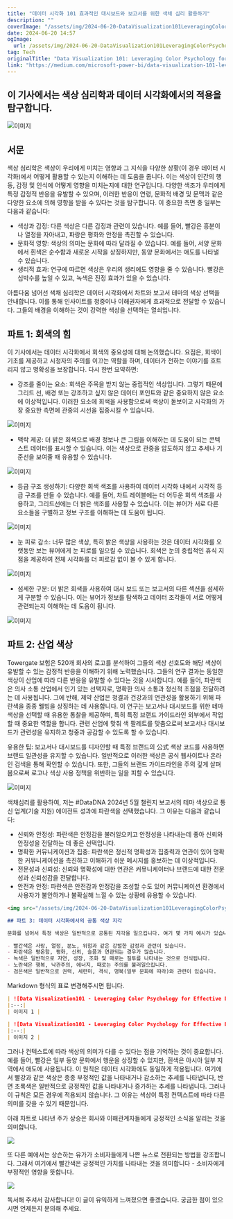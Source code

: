 ```yaml
---
title: "데이터 시각화 101 효과적인 대시보드와 보고서를 위한 색채 심리 활용하기"
description: ""
coverImage: "/assets/img/2024-06-20-DataVisualization101LeveragingColorPsychologyforEffectiveDashboardsReports_0.png"
date: 2024-06-20 14:57
ogImage: 
  url: /assets/img/2024-06-20-DataVisualization101LeveragingColorPsychologyforEffectiveDashboardsReports_0.png
tag: Tech
originalTitle: "Data Visualization 101: Leveraging Color Psychology for Effective Dashboards , Reports"
link: "https://medium.com/microsoft-power-bi/data-visualization-101-leveraging-color-psychology-for-effective-dashboards-reports-31c019155367"
---
```



## 이 기사에서는 색상 심리학과 데이터 시각화에서의 적용을 탐구합니다.

![이미지](/assets/img/2024-06-20-DataVisualization101LeveragingColorPsychologyforEffectiveDashboardsReports_0.png)

## 서문

색상 심리학은 색상이 우리에게 미치는 영향과 그 지식을 다양한 상황(이 경우 데이터 시각화)에서 어떻게 활용할 수 있는지 이해하는 데 도움을 줍니다. 이는 색상이 인간의 행동, 감정 및 인식에 어떻게 영향을 미치는지에 대한 연구입니다. 다양한 색조가 우리에게 특정 감정적 반응을 유발할 수 있으며, 이러한 반응이 연령, 문화적 배경 및 문맥과 같은 다양한 요소에 의해 영향을 받을 수 있다는 것을 탐구합니다. 이 중요한 측면 중 일부는 다음과 같습니다:

<div class="content-ad"></div>

- 색상과 감정: 다른 색상은 다른 감정과 관련이 있습니다. 예를 들어, 빨강은 흥분이나 열정을 자아내고, 파랑은 평화와 안정을 촉진할 수 있습니다.
- 문화적 영향: 색상의 의미는 문화에 따라 달라질 수 있습니다. 예를 들어, 서양 문화에서 흰색은 순수함과 새로운 시작을 상징하지만, 동양 문화에서는 애도를 나타낼 수 있습니다.
- 생리적 효과: 연구에 따르면 색상은 우리의 생리에도 영향을 줄 수 있습니다. 빨강은 심박수를 높일 수 있고, 녹색은 진정 효과가 있을 수 있습니다.

아름다움 넘어선 색채 심리학은 데이터 시각화에서 차트와 보고서 테마의 색상 선택을 안내합니다. 이를 통해 인사이트를 청중이나 이해권자에게 효과적으로 전달할 수 있습니다. 그들의 배경을 이해하는 것이 강력한 색상을 선택하는 열쇠입니다.

## 파트 1: 회색의 힘

이 기사에서는 데이터 시각화에서 회색의 중요성에 대해 논의했습니다. 요점은, 회색이 기초를 제공하고 시청자의 주의를 이끄는 역할을 하며, 데이터가 전하는 이야기를 흐트리지 않고 명확성을 보장합니다. 다시 한번 요약하면:

<div class="content-ad"></div>

- 강조를 줄이는 요소: 회색은 주목을 받지 않는 중립적인 색상입니다. 그렇기 때문에 그리드 선, 배경 또는 강조하고 싶지 않은 데이터 포인트와 같은 중요하지 않은 요소에 이상적입니다. 이러한 요소에 회색을 사용함으로써 색상이 돋보이고 시각화의 가장 중요한 측면에 관중의 시선을 집중시킬 수 있습니다.

![이미지](/assets/img/2024-06-20-DataVisualization101LeveragingColorPsychologyforEffectiveDashboardsReports_1.png)

- 맥락 제공: 더 밝은 회색으로 배경 정보나 큰 그림을 이해하는 데 도움이 되는 콘텍스트 데이터를 표시할 수 있습니다. 이는 색상으로 관중을 압도하지 않고 추세나 기준선을 보여줄 때 유용할 수 있습니다.

![이미지](/assets/img/2024-06-20-DataVisualization101LeveragingColorPsychologyforEffectiveDashboardsReports_2.png)

<div class="content-ad"></div>

- 등급 구조 생성하기: 다양한 회색 색조를 사용하여 데이터 시각화 내에서 시각적 등급 구조를 만들 수 있습니다. 예를 들어, 차트 레이블에는 더 어두운 회색 색조를 사용하고, 그리드선에는 더 밝은 색조를 사용할 수 있습니다. 이는 뷰어가 서로 다른 요소들을 구별하고 정보 구조를 이해하는 데 도움이 됩니다.

![이미지](/assets/img/2024-06-20-DataVisualization101LeveragingColorPsychologyforEffectiveDashboardsReports_3.png)

- 눈 피로 감소: 너무 많은 색상, 특히 밝은 색상을 사용하는 것은 데이터 시각화를 오랫동안 보는 뷰어에게 눈 피로를 일으킬 수 있습니다. 회색은 눈의 중립적인 휴식 지점을 제공하여 전체 시각화를 더 피로감 없이 볼 수 있게 합니다.

![이미지](/assets/img/2024-06-20-DataVisualization101LeveragingColorPsychologyforEffectiveDashboardsReports_4.png)

<div class="content-ad"></div>

- 섬세한 구분: 더 밝은 회색을 사용하여 대시 보드 또는 보고서의 다른 섹션을 섬세하게 구분할 수 있습니다. 이는 뷰어가 정보를 탐색하고 데이터 조각들이 서로 어떻게 관련되는지 이해하는 데 도움이 됩니다.

![이미지](/assets/img/2024-06-20-DataVisualization101LeveragingColorPsychologyforEffectiveDashboardsReports_5.png)

## 파트 2: 산업 색상

Towergate 보험은 520개 회사의 로고를 분석하여 그들의 색상 선호도와 해당 색상이 유발할 수 있는 감정적 반응을 이해하기 위해 노력했습니다. 그들의 연구 결과는 동일한 색상이 산업에 따라 다른 반응을 유발할 수 있다는 것을 시사합니다. 예를 들어, 파란색은 의사 소통 산업에서 인기 있는 선택지로, 명확한 의사 소통과 정신적 초점을 전달하려는 데 사용됩니다. 그에 반해, 제약 산업은 청결과 건강과의 연관성을 활용하기 위해 파란색을 종종 웰빙을 상징하는 데 사용합니다. 이 연구는 보고서나 대시보드를 위한 테마 색상을 선택할 때 유용한 통찰을 제공하며, 특히 특정 브랜드 가이드라인 외부에서 작업할 때 중요한 역할을 합니다. 관련 산업에 맞춰 색 팔레트를 맞춤으로써 보고서나 대시보드가 관련성을 유지하고 청중과 공감할 수 있도록 할 수 있습니다.

<div class="content-ad"></div>

유용한 팁: 보고서나 대시보드를 디자인할 때 특정 브랜드의 公式 색상 코드를 사용하면 브랜드 일관성을 유지할 수 있습니다. 일반적으로 이러한 색상은 공식 웹사이트나 온라인 검색을 통해 확인할 수 있습니다. 또한, 그들의 브랜드 가이드라인을 주의 깊게 살펴봄으로써 로고나 색상 사용 정책을 위반하는 일을 피할 수 있습니다.

![이미지](/assets/img/2024-06-20-DataVisualization101LeveragingColorPsychologyforEffectiveDashboardsReports_6.png)

색채심리를 활용하여, 저는 #DataDNA 2024년 5월 챌린지 보고서의 테마 색상으로 통신 업계(기술 지원) 에이전트 성과에 파란색을 선택했습니다. 그 이유는 다음과 같습니다:

- 신뢰와 안정성: 파란색은 안정감을 불러일으키고 안정성을 나타내는데 좋아 신뢰와 안정성을 전달하는 데 좋은 선택입니다.
- 명확한 커뮤니케이션과 집중: 파란색은 정신적 명확성과 집중력과 연관이 있어 명확한 커뮤니케이션을 촉진하고 이해하기 쉬운 메시지를 홍보하는 데 이상적입니다.
- 전문성과 신뢰성: 신뢰와 명확성에 대한 연관은 커뮤니케이터나 브랜드에 대한 전문성과 신뢰성감을 전달합니다.
- 안전과 안정: 파란색은 안전감과 안정감을 조성할 수도 있어 커뮤니케이션 환경에서 사용자가 불안하거나 불확실해 느낄 수 있는 상황에 유용할 수 있습니다.

<div class="content-ad"></div>

```markdown
<img src="/assets/img/2024-06-20-DataVisualization101LeveragingColorPsychologyforEffectiveDashboardsReports_7.png" />

## 파트 3: 데이터 시각화에서의 공통 색상 지각

문화를 넘어서 특정 색상은 일반적으로 공통된 지각을 일으킵니다. 여기 몇 가지 예시가 있습니다:

- 빨간색은 사랑, 열정, 분노, 위험과 같은 강렬한 감정과 관련이 있습니다.
- 파란색은 평온함, 평화, 신뢰, 슬픔과 연관되는 경우가 많습니다.
- 녹색은 일반적으로 자연, 성장, 조화 및 때로는 질투를 나타내는 것으로 인식됩니다.
- 노란색은 행복, 낙관주의, 에너지, 때로는 주의를 불러일으킵니다.
- 검은색은 일반적으로 권력, 세련미, 격식, 명복(일부 문화에 따라)와 관련이 있습니다.
```

<div class="content-ad"></div>

Markdown 형식의 표로 변경해주시면 됩니다.

```markdown
| ![Data Visualization101 - Leveraging Color Psychology for Effective Dashboards and Reports](/assets/img/2024-06-20-DataVisualization101LeveragingColorPsychologyforEffectiveDashboardsReports_8.png) |
|:--:|
| 이미지 1 |
  
| ![Data Visualization101 - Leveraging Color Psychology for Effective Dashboards and Reports](/assets/img/2024-06-20-DataVisualization101LeveragingColorPsychologyforEffectiveDashboardsReports_9.png) |
|:--:|
| 이미지 2 |
```

그러나 컨텍스트에 따라 색상의 의미가 다를 수 있다는 점을 기억하는 것이 중요합니다. 예를 들어, 빨강은 일부 동양 문화에서 행운을 상징할 수 있지만, 흰색은 아시아 일부 지역에서 애도에 사용됩니다. 이 원칙은 데이터 시각화에도 동일하게 적용됩니다. 여기에서 빨강과 같은 색상은 종종 부정적인 값을 나타내거나 감소하는 추세를 나타냅니다, 반면 초록색은 일반적으로 긍정적인 값을 나타내거나 증가하는 추세를 나타냅니다. 그러나 이 규칙은 모든 경우에 적용되지 않습니다. 그 이유는 색상이 특정 컨텍스트에 따라 다른 의미를 갖을 수 있기 때문입니다.

아래 차트로 나타낸 주가 상승은 회사와 이해관계자들에게 긍정적인 소식을 알리는 것을 의미합니다.

<div class="content-ad"></div>

<img src="/assets/img/2024-06-20-DataVisualization101LeveragingColorPsychologyforEffectiveDashboardsReports_10.png" />

또 다른 예에서는 상슨하는 유가가 소비자들에게 나쁜 뉴스로 전환되는 방법을 강조합니다. 그래서 여기에서 빨간색은 긍정적인 가치를 나타내는 것을 의미합니다 - 소비자에게 부정적인 영향을 뜻합니다.

<img src="/assets/img/2024-06-20-DataVisualization101LeveragingColorPsychologyforEffectiveDashboardsReports_11.png" />

독서해 주셔서 감사합니다! 이 글이 유익하게 느껴졌으면 좋겠습니다. 궁금한 점이 있으시면 언제든지 문의해 주세요.